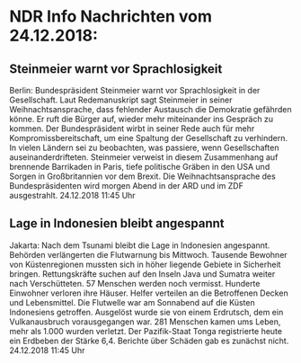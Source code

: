 # NDR Info Nachrichten vom 24.12.2018:


## Steinmeier warnt vor Sprachlosigkeit
Berlin: Bundespräsident Steinmeier warnt vor Sprachlosigkeit in der Gesellschaft. Laut Redemanuskript sagt Steinmeier in seiner Weihnachtsansprache, dass fehlender Austausch die Demokratie gefährden könne. Er ruft die Bürger auf, wieder mehr miteinander ins Gespräch zu kommen. Der Bundespräsident wirbt in seiner Rede auch für mehr Kompromissbereitschaft, um eine Spaltung der Gesellschaft zu verhindern. In vielen Ländern sei zu beobachten, was passiere, wenn Gesellschaften auseinanderdrifteten. Steinmeier verweist in diesem Zusammenhang auf brennende Barrikaden in Paris, tiefe politische Gräben in den USA und Sorgen in Großbritannien vor dem Brexit. Die Weihnachtsansprache des Bundespräsidenten wird morgen Abend in der ARD und im ZDF ausgestrahlt. 24.12.2018 11:45 Uhr 

## Lage in Indonesien bleibt angespannt
Jakarta: Nach dem Tsunami bleibt die Lage in Indonesien angespannt. Behörden verlängerten die Flutwarnung bis Mittwoch. Tausende Bewohner von Küstenregionen mussten sich in höher liegende Gebiete in Sicherheit bringen. Rettungskräfte suchen auf den Inseln Java und Sumatra weiter nach Verschütteten. 57 Menschen werden noch vermisst. Hunderte Einwohner verloren ihre Häuser. Helfer verteilen an die Betroffenen Decken und Lebensmittel. Die Flutwelle war am Sonnabend auf die Küsten Indonesiens getroffen. Ausgelöst wurde sie von einem Erdrutsch, dem ein Vulkanausbruch vorausgegangen war. 281 Menschen kamen ums Leben, mehr als 1.000 wurden verletzt. Der Pazifik-Staat Tonga registrierte heute ein Erdbeben der Stärke 6,4. Berichte über Schäden gab es zunächst nicht. 24.12.2018 11:45 Uhr 
